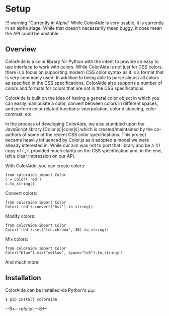 # Setup

!!! warning "Currently in Alpha"
    While ColorAide is very usable, it is currently in an alpha stage. While that doesn't necessarily mean buggy, it
    does mean the API could be unstable.

## Overview

ColorAide is a color library for Python with the intent to provide an easy to use interface to work with colors. While
ColorAide is not just for CSS colors, there is a focus on supporting modern CSS color syntax as it is a format that is
very commonly used. In addition to being able to parse almost all colors as specified in the CSS specifications,
ColorAide also supports a number of colors and formats for colors that are not in the CSS specifications.

ColorAide is built on the idea of having a general color object in which you can easily manipulate a color, convert
between colors in different spaces, and perform color related functions: interpolation, color distancing, color
contrast, etc.

In the process of developing ColorAide, we also stumbled upon the JavaScript library [Color.js][colorjs] which is
created/maintained by the co-authors of some of the recent CSS color specifications. This project became heavily
influenced by Color.js as it adopted a model we were already interested in. While our aim was not to port that library
and be a 1:1 copy of it, it provided much clarity on the CSS specification and, in the end, left a clear impression on
our API.

With ColorAide, you can create colors:

```color
from coloraide import Color
c = Color('red')
c.to_string()
```

Convert colors:

```color
from coloraide import Color
Color('red').convert('hsl').to_string()
```

Modify colors:

```color
from coloraide import Color
Color('red').set("lch.chroma", 30).to_string()
```

Mix colors:

```color
from coloraide import Color
Color("blue").mix("yellow", space="lch").to_string()
```

And much more!

## Installation

ColorAide can be installed via Python's `pip`:

```console
$ pip install coloraide
```

--8<--
refs.txt
--8<--
